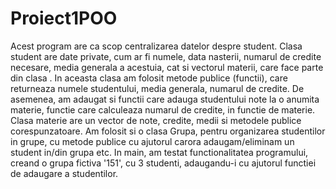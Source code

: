 # Proiect1POO
Acest program are ca scop centralizarea datelor despre student. Clasa student are date private, cum ar fi numele, data nasterii, numarul de credite necesare, media generala a acestuia, cat si vectorul materii, care face parte din clasa . In aceasta clasa am folosit metode publice (functii), care returneaza numele studentului, media generala, numarul de credite. De asemenea, am adaugat si functii care adauga studentului note la o anumita materie, functie care calculeaza numarul de credite, in functie de materie.
Clasa materie are un vector de note, credite, medii si metodele publice corespunzatoare. Am folosit si o clasa Grupa, pentru organizarea studentilor in grupe, cu metode publice cu ajutorul carora adaugam/eliminam un student in/din grupa etc. In main, am testat functionalitatea programului, creand o grupa fictiva '151', cu 3 studenti, adaugandu-i cu ajutorul functiei de adaugare a studentilor. 
